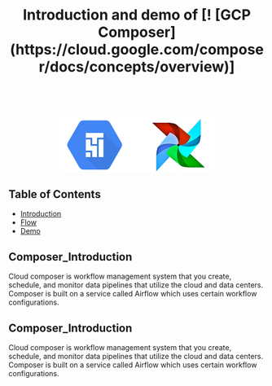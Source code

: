 <h1 align="center"> Introduction and demo of [!
[GCP Composer](https://cloud.google.com/composer/docs/concepts/overview)] </h1> <br>
<p align="center">
  <a href="https://gitpoint.co/">
    <img alt="" width="450">
  </a>
</p>
<p align="center"><img width=60% src="https://github.com/hilsdsg3/Google_Cloud_Platform_Composer/blob/master/meta_data/composer_logo.png"></p>

## Table of Contents

- [Introduction](#composer_introduction)
- [Flow](#flow)
- [Demo](#demo)


<!-- END doctoc generated TOC please keep comment here to allow auto update -->

## Composer_Introduction

Cloud composer is workflow management system that you create, schedule, and monitor data pipelines that utilize the cloud and data centers. Composer is built on a service called Airflow which uses certain workflow configurations.

## Composer_Introduction

Cloud composer is workflow management system that you create, schedule, and monitor data pipelines that utilize the cloud and data centers. Composer is built on a service called Airflow which uses certain workflow configurations.


